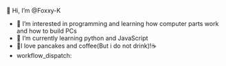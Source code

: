  👋 Hi, I’m @Foxxy-K
- 👀 I’m interested in programming and learning how computer parts work and how to build PCs
- 🌱 I’m currently learning python and JavaScript
- 🥞I love pancakes and coffee(But i do not drink)!☕️
- workflow_dispatch:
<!---
Foxxy-K/Foxxy-K is a ✨ special ✨ repository because its `README.md` (this file) appears on your GitHub profile.
You can click the Preview link to take a look at your changes.
--->
